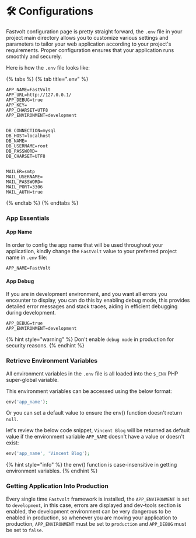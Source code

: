 # 🛠 Configurations

Fastvolt configuration page is pretty straight forward, the `.env` file in your project main directory allows you to customize various settings and parameters to tailor your web application according to your project's requirements. Proper configuration ensures that your application runs smoothly and securely.

Here is how the `.env` file looks like:

{% tabs %}
{% tab title=".env" %}
```systemd
APP_NAME=FastVolt
APP_URL=http://127.0.0.1/
APP_DEBUG=true
APP_KEY=
APP_CHARSET=UTF8
APP_ENVIRONMENT=development


DB_CONNECTION=mysql
DB_HOST=localhost
DB_NAME=
DB_USERNAME=root
DB_PASSWORD=
DB_CHARSET=UTF8


MAILER=smtp
MAIL_USERNAME=
MAIL_PASSWORD=
MAIL_PORT=3306
MAIL_AUTH=true
```
{% endtab %}
{% endtabs %}

### App Essentials

#### App Name
In order to config the app name that will be used throughout your applicatiion, kindly change the `FastVolt` value to your preferred project name in `.env` file:

```systemd
APP_NAME=FastVolt
```

#### App Debug
If you are in development environment, and you want all errors you encounter to display, you can do this by enabling debug mode, this provides detailed error messages and stack traces, aiding in efficient debugging during development.

```systemd
APP_DEBUG=true
APP_ENVIRONMENT=development
```

{% hint style="warning" %}
Don't enable `debug mode` in production for security reasons.
{% endhint %}

### Retrieve Environment Variables

All environment variables in the `.env` file is all loaded into the `$_ENV` PHP super-global variable.

This environment variables can be accessed using the below format:

```php
env('app_name');
```

Or you can set a default value to ensure the env() function doesn't return `null`.

let's review the below code snippet, `Vincent Blog` will be returned as default value if the environment variable `APP_NAME` doesn't have a value or doesn't exist:

```php
env('app_name', 'Vincent Blog');
```

{% hint style="info" %}
the env() function is case-insensitive in getting environment variables.
{% endhint %}



### Getting Application Into Production

Every single time `Fastvolt` framework is installed, the `APP_ENVIRONMENT` is set to `development`, in this case, errors are displayed and dev-tools section is enabled, the development environment can be very dangerous to be enabled in production, so whenever you are moving your application to production, `APP_ENVIRONMENT` must be set to `production` and `APP_DEBUG` must be set to `false`.

